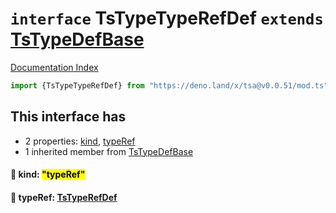 # `interface` TsTypeTypeRefDef `extends` [TsTypeDefBase](../private.interface.TsTypeDefBase/README.md)

[Documentation Index](../README.md)

```ts
import {TsTypeTypeRefDef} from "https://deno.land/x/tsa@v0.0.51/mod.ts"
```

## This interface has

- 2 properties:
[kind](#-kind-typeref),
[typeRef](#-typeref-tstyperefdef)
- 1 inherited member from [TsTypeDefBase](../private.interface.TsTypeDefBase/README.md)


#### 📄 kind: <mark>"typeRef"</mark>



#### 📄 typeRef: [TsTypeRefDef](../interface.TsTypeRefDef/README.md)



